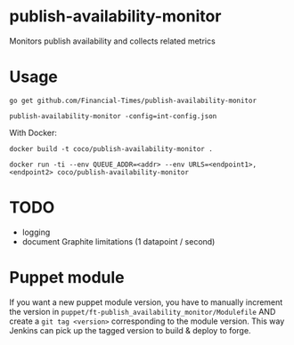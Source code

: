 # publish-availability-monitor
Monitors publish availability and collects related metrics

# Usage
`go get github.com/Financial-Times/publish-availability-monitor`

`publish-availability-monitor -config=int-config.json`

With Docker:

`docker build -t coco/publish-availability-monitor .`

`docker run -ti --env QUEUE_ADDR=<addr> --env URLS=<endpoint1>,<endpoint2> coco/publish-availability-monitor`

# TODO
* logging
* document Graphite limitations (1 datapoint / second)

# Puppet module
If you want a new puppet module version, you have to manually increment the version in `puppet/ft-publish_availability_monitor/Modulefile` AND create a `git tag <version>` corresponding to the module version. This way Jenkins can pick up the tagged version to build & deploy to forge.
